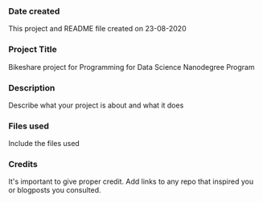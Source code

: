 ### Date created
This project and README file created on 23-08-2020

### Project Title
Bikeshare project for Programming for Data Science Nanodegree Program


### Description
Describe what your project is about and what it does

### Files used
Include the files used

### Credits
It's important to give proper credit. Add links to any repo that inspired you or blogposts you consulted.


